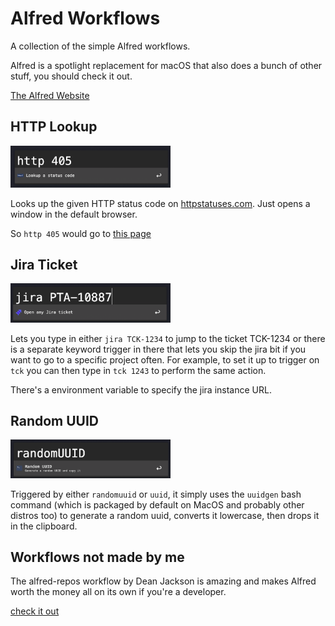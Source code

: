 # Alfred Workflows

A collection of the simple Alfred workflows. 

Alfred is a spotlight replacement for macOS that also does a bunch of other stuff, you should check it out.

[The Alfred Website](https://www.alfredapp.com)

## HTTP Lookup

<img src="https://github.com/AlexJHayward/alfred-workflows/blob/master/img/httpLookup.png" width="256" title="Http Lookup Workflow">

Looks up the given HTTP status code on [httpstatuses.com](https://httpstatuses.com). Just opens a window in the default browser.

So `http 405` would go to [this page](https://httpstatuses.com/405)

## Jira Ticket

<img src="https://github.com/AlexJHayward/alfred-workflows/blob/master/img/jira.png" width="256" title="jira workflow">

Lets you type in either `jira TCK-1234` to jump to the ticket TCK-1234 or there is a separate keyword trigger in there that lets you skip the jira bit if you want to go to a specific project often. For example, to set it up to trigger on `tck` you can then type in `tck 1243` to perform the same action.

There's a environment variable to specify the jira instance URL.

## Random UUID

<img src="https://github.com/AlexJHayward/alfred-workflows/blob/master/img/uuid.png" width="256" title="UUID Workflow">

Triggered by either `randomuuid` or `uuid`, it simply uses the `uuidgen` bash command (which is packaged by default on MacOS and probably other distros too) to generate a random uuid, converts it lowercase, then drops it in the clipboard.

## Workflows not made by me

The alfred-repos workflow by Dean Jackson is amazing and makes Alfred worth the money all on its own if you're a developer.

[check it out](https://github.com/deanishe/alfred-repos)
